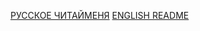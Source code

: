 [РУССКОЕ ЧИТАЙМЕНЯ](https://github.com/Verity-Freedom/Tor-Portable/blob/main/README-RU.md)
[ENGLISH README](https://github.com/Verity-Freedom/Tor-Portable/blob/main/README-EN.md)
